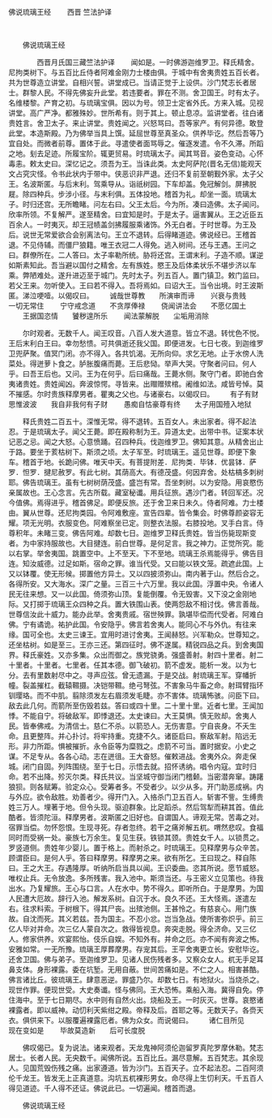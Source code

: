   佛说琉璃王经
                        　　西晋 竺法护译

                        
        　      


　　佛说琉璃王经

　　　　西晋月氏国三藏竺法护译
　　闻如是。一时佛游迦维罗卫。释氏精舍。尼拘类树下。与五百比丘侍者阿难金刚力士楼由俱。于城中有舍夷贵姓五百长者。共为世尊造立讲堂。自相兴誓。讲堂成已。当请正觉于上设供。沙门梵志长者居士。群黎人民。不得先佛妄升此堂。若违要者。罪在不测。舍卫国王。时有太子。名维楼黎。产育之初。与琉璃宝俱。因以为号。领卫士定省外氏。方来入城。见视讲堂。高广严净。都雅殊妙。世所希有。则于其上。顿止息凉。监讲堂者。往白诸贵姓言。舍卫太子。来止讲堂。贵姓闻之。兴怒骂曰。吾等家产。有何异德。敢登此堂。本造斯殿。乃为佛举当具上馔。延屈世尊至真圣众。供养毕讫。然后吾等乃宜自处。而微者前尊。置体于此。寻遣使者面骂辱之。催逐发遣。令不久滞。所蹈之地。刬去足迹。所履宝阶。辄更贸易。时琉璃太子。闻其骂音。姿色变动。心怀毒恚。敕太史曰。深忆记之。须吾为王。当诛此类。太史阿萨陀(晋名无信)能观天文占究灾怪。令书此状内于带中。侠恶识非严退。还归不复前至朝觐外家。太子父王。名波斯匿。与后末利。驾乘导从。诣祇树园。下车却盖。免冠解剑。屏拂脱屣。除四种兵。步涉小径。与末利俱。五体投地。稽首为礼。却坐一面。琉璃太子。时归还宫。无所瞻睹。问左右曰。父王太后。今为所。凑曰造佛。太子闻问。欣率所领。不复解严。遂至精舍。曰宜知是时。于是太子。逼害翼从。王之近臣五百余人。一时夷灭。却王冠帻盖剑拂履服乘诸饰。外无白者。于时世尊。为王及后。说世无常爱欲合会别离法句。王立不退转。后得睹道迹。佛说经已。王稽首退。不见侍辅。而僵尸狼籍。唯王衣冠二人得免。逃入树间。还与王遇。王问之曰。群僚所在。二人答曰。太子率勒所统。胁将还宫。王谓末利。子造不顺。谋逆如斯素知此。吾当避以国付之精舍。左有族姓。愍王及后体柔状乐不堪步济以车乘。弊陋难处。遂升进迈至于城门。先时太子。列五百人。置门镇卫。敕门监曰。若父王来。勿听使入。王曰若不得入。吾将焉如。曰诏大王。当令出境。时王波斯匿。涕泣哽噎。以偈叹曰。
　　诚哉世尊教　　所演审而谛
　　兴衰与贵贱　　一切无常住
　　宁守戒念道　　不贪厚俸禄
　　侥闻讲法会　　不愿亿国土
　　王据国恣情　　饕秽遑所乐
　　闻法蒙解脱　　尘垢用消除

　　尔时观者。无数千人。闻王叹音。八百人发大道意。皆立不退。转忧色不悦。王后末利白王曰。幸勿愁愦。可共俱逝还我父国。即便进发。七日七夜。到迦维罗卫兜萨聚。值冥门闭。亦不得入。各共饥渴。无所向仰。求乞无地。止于水傍人洗菜处。得迸萝卜食之。胪胀腹痛而薨。王后悲恸。举声大哭。守聚者问曰。何人乎。曰吾王后也。又问。王为在何乎。后曰痛哉。王薨水侧。聚守门者。即驰白舍夷诸贵姓。贵姓闻凶。奔波惊愕。寻皆来。出赗赠殡棺。阇维如法。咸皆号悼。莫不摧感。尔时贵族释摩男者。瞿夷之父也。与诸豪右。以偈叹曰。
　　有子有财思惟波波　　我自非我何有子财
　　愚痴自怙豪尊有终　　太子用国殪入地狱

　　释氏贵姓二百五十。深惟无常。得不退转。五百女人。未出家者。得不起法忍。于是琉璃太子。闻父王薨。即在殿称制为王。异道太史。出带中书。证案本状记恶之忌。闻之大怒。心意愤踊。召四种兵。伐迦维罗卫。佛知其意。从精舍出止于路。要坐于荄枯树下。斯须之顷。太子军至。时琉璃王。遥见世尊。即便下象车。稽首于地。长跪问佛。唯天中天。有菩提附差．尼拘类．毕钵．优昙钵．萨罗．怛罗．揵尼赦罗。有此七树。其荫高大。有德茂盛。何因弃舍。处枯槁多刺树耶。佛告琉璃王。虽有七树树荫茂盛。盛岂有常。吾坐刺树。以为安隐。用哀愍伤亲属故也。王心念言。先古所载。藏室秘谶。用兵征旅。遇沙门者。转回军还。况今值佛。焉得进乎。稽首佛足。即便反旅。还于舍卫来日未久。侍者阿难。力士楼由。翼从世尊。还尼拘类园。令阿难敷座。宣告四辈。皆令集会。时佛尊颜姿容无耀。项无光明。衣服变色。阿难察坐已定。则整衣法服。右膝投地。叉手白言。侍尊积年。未睹三变。佛告阿难。却数七日。迦维罗卫释氏贵姓。皆当伤毙现斯变者。为中家持服故也。大目揵连。前白世尊。是何足言。我之神力。正觉所究。能以右掌。举舍夷国。跳置空中。上不至天。下不至地。琉璃王杀焉能得乎。佛告目连。知汝威德。过足如斯。宿命之罪。谁当代受。又曰能以铁文笼。疏遮此国。上又以钵覆。使无形候。掷置他方异土。又以四披须弥山。南内著于山。然后合之。各得所安。又大海水。深广之量。三百三十六万里。我以此国。浮置中央。令诸人民无往来想。又一以此国。倚须弥山顶。复能倒覆。令无毁害。又下没之金刚地际。又打掷于琉璃王众四种之兵。置大铁围山表。使两怨敌不相讨伐。佛言善哉。世尊信汝此十威力。能办此举。舍夷贵戚。宿世殃罪。孰堪毕偿而代受者。阿难白佛。宁有谲诡。祐护此国。令安隐乎。佛言若舍夷人。能同心不与外仇。有往来缘。国可全也。太史三谏王。宜用时进讨舍夷。王闻赫怒。兴军勒众。世尊知之。还坐枯树。如是至三。王亦三还。第四征时。佛不遂属。精锐四品之兵。到舍夷国界。释氏豪姓。又亦多集。众出而御之。族党骁勇。强盛善射。射四十里者。射二十里者。十里者。七里者。任其本德。御飞破初。箭不虚发。能析一发。以为七分。去有里数射尽中之。寻声应弦。曾无遗漏。于是交战。射琉璃王军。穿幡折幢。裂盖摧杠。截辕韅摄。决铠带韅。绝弓弩弦。不害象马牛畜之命。射珥臂指环钏璎珞。而不中肌。翦除须发左右眉须发毛睫。亦不害体。琉璃怖骇。问臣下曰。敌去此几何。而箭所至伤毁若兹。答曰或四十里。二十里十里。近者七里。王闻加悸。不能自宁。将破敌军。即悸退还。太史谏曰。大王莫惧。慎无败却。舍夷人民。皆奉佛戒。为清信士。慈仁不杀。以箭恐人。无伤害意。宁自丧身。不夭生命。且更整阵。并心扑讨。将牢持重。克捷不久。诸臣启曰。察敌军射。陷远无形。非力所距。惧被摧折。永令臣等为糜戮之。虑箭不可当。置时据安。小史之谋。不足专从。各各心动。志在迸徂。王大奋怒。催敕进战。舍夷外众。奔走保城。闭门自固。列阵围绕。至于七日。示悟去就。招怀诱纳。唱令内寇。宜时归命。若不出降。殄灭尔类。释氏共议。当坚城守御当闭门稽颡。当密潜奔窜。踌躇狼狈。则各赋筹。验定众心。受筹者多。不受者少。以少从多。开门助恶成祸。内与外应。欲令敌胜。劝善者少。得开门入。入挌杀门卫五百人。斩害不訾。生缚贵姓三万人。埋著于地。但令头现。驱迫群象。比足蹈杀。然后驾犁而耕其首。值此酷者。皆须陀洹。释摩男者。波斯匿之旧好也。自谓国人。谛观无常。苦毒之对。宿罪当偿。勿怀怨恨。生现寻死。存者忽终。若干之痛斧解五杌。喟然悲叹。食福同时而受祸一处。豪族七万余生。复见生获。铁锁其颈。贵姓女千人。以锁贯之。罗竖道侧。贵姓年少婴儿。置于格上。而射杀之。时琉璃王。见释摩男与众辛苦。顾谓臣曰。是何人乎。答曰释摩男。释摩男之来。欲有所乞。王曰现之。释自陈曰。王之大王。存遇隆厚。听纳所启当具以闻。王识委曲。恣其所说。愿节威怒。唯权止兵。无令放逸。多所残害。我入池中。斯须当还。与王密义立见策也。待我出水。乃复耀旅。王心与口言。人在水中。势不得久。即听所白。于是摩男。为国人民遭大厄故。辞行入池。解发系树。自沉于水。良久不还。王大怪焉。遂遣左右。往求料索。于树根下。得其尸丧。出殡池侧。王甚怜之。有慈哀心。用门族故。自沈而死。其义若兹。吾为国主。不忍小忿。岂当急战。使所害弥炽乎。前三亿人毕对并命。次三亿人蒙自次之。救得皆视息。奔突走脱。得全济命。又三亿人。修家供养。欢宴熙怡。伎乐自娱。不知外有。并命之厄。亦不闻有奔波之怖。安雅如常。一无所豫。琉璃王厚葬摩男。存宠其后。王平舍夷更立长。安慰毕讫。还舍卫国。佛与弟子。至迦维罗卫。见诸人民伤残者多。又察众女人。杌无手足耳鼻支体。身形裸露。委在坑堑。无用自蔽。世间苦痛如是。不仁之人。相害甚酷。佛言诸比丘。彼琉璃王。肆意恶逆。罪盛乃尔。却数七日。有地狱火。当烧杀之。现世作罪。便现世受。大史奏谶。怪与佛同。王大恐怖。乘船入海。冀得自免。停住海中。至于七日期尽。水中则有自然火出。烧船及王。一时灰灭。世尊。哀愍诸裸露者。即以威神。动忉利天紫绀之殿。帝释及后。首耶之等。无数天子。各赍天衣。俱供来下。以服覆遍裸露厄者。佛为众女。而说偈曰。
　　诸仁目所见　　现在变如是
　　毕故莫造新　　后可长度脱

　　佛叹偈已。复为说法。诸来观者。天龙鬼神阿须伦迦留罗真陀罗摩休勒。梵志居士。长者人民。无央数千。闻佛所说。五百比丘。漏尽意解。五百梵志。其余现人。见国荒毁伤残之痛。出家遵道。皆为沙门。五百天子。立不起法忍。二百阿须伦千龙王。皆发无上正真道意。沟坑五杌裸形男女。命尽得上生忉利天。千五百人得见道迹。千人得不还证。佛说此已。一切遍闻。稽首而退。

　　佛说琉璃王经


